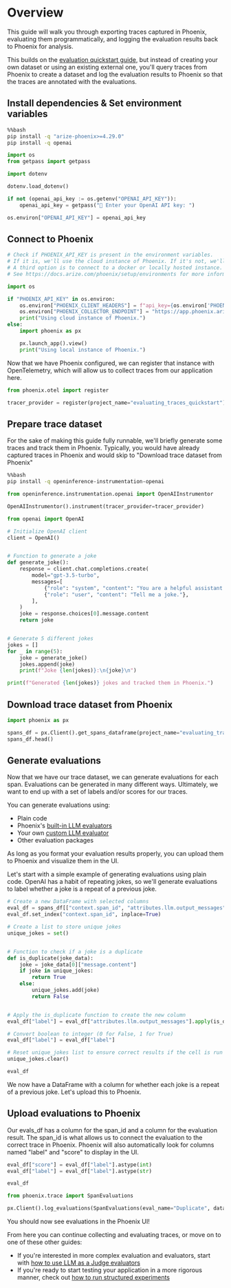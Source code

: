 # Overview
This guide will walk you through exporting traces captured in Phoenix, evaluating them programmatically, and  logging the evaluation results back to Phoenix for analysis.

This builds on the [evaluation quickstart guide](https://docs.arize.com/phoenix/evaluation/evals), but instead of creating your own dataset or using an existing external one, you'll query traces from Phoenix to create a dataset and log the evaluation results to Phoenix so that the traces are annotated with the evaluations.

## Install dependencies & Set environment variables


```bash
%%bash
pip install -q "arize-phoenix>=4.29.0"
pip install -q openai
```


```python
import os
from getpass import getpass

import dotenv

dotenv.load_dotenv()

if not (openai_api_key := os.getenv("OPENAI_API_KEY")):
    openai_api_key = getpass("🔑 Enter your OpenAI API key: ")

os.environ["OPENAI_API_KEY"] = openai_api_key
```

## Connect to Phoenix


```python
# Check if PHOENIX_API_KEY is present in the environment variables.
# If it is, we'll use the cloud instance of Phoenix. If it's not, we'll start a local instance.
# A third option is to connect to a docker or locally hosted instance.
# See https://docs.arize.com/phoenix/setup/environments for more information.

import os

if "PHOENIX_API_KEY" in os.environ:
    os.environ["PHOENIX_CLIENT_HEADERS"] = f"api_key={os.environ['PHOENIX_API_KEY']}"
    os.environ["PHOENIX_COLLECTOR_ENDPOINT"] = "https://app.phoenix.arize.com"
    print("Using cloud instance of Phoenix.")
else:
    import phoenix as px

    px.launch_app().view()
    print("Using local instance of Phoenix.")
```

Now that we have Phoenix configured, we can register that instance with OpenTelemetry, which will allow us to collect traces from our application here.


```python
from phoenix.otel import register

tracer_provider = register(project_name="evaluating_traces_quickstart")
```

## Prepare trace dataset

For the sake of making this guide fully runnable, we'll briefly generate some traces and track them in Phoenix. Typically, you would have already captured traces in Phoenix and would skip to "Download trace dataset from Phoenix"


```bash
%%bash
pip install -q openinference-instrumentation-openai
```


```python
from openinference.instrumentation.openai import OpenAIInstrumentor

OpenAIInstrumentor().instrument(tracer_provider=tracer_provider)
```


```python
from openai import OpenAI

# Initialize OpenAI client
client = OpenAI()


# Function to generate a joke
def generate_joke():
    response = client.chat.completions.create(
        model="gpt-3.5-turbo",
        messages=[
            {"role": "system", "content": "You are a helpful assistant that generates jokes."},
            {"role": "user", "content": "Tell me a joke."},
        ],
    )
    joke = response.choices[0].message.content
    return joke


# Generate 5 different jokes
jokes = []
for _ in range(5):
    joke = generate_joke()
    jokes.append(joke)
    print(f"Joke {len(jokes)}:\n{joke}\n")

print(f"Generated {len(jokes)} jokes and tracked them in Phoenix.")
```

## Download trace dataset from Phoenix


```python
import phoenix as px

spans_df = px.Client().get_spans_dataframe(project_name="evaluating_traces_quickstart")
spans_df.head()
```

## Generate evaluations

Now that we have our trace dataset, we can generate evaluations for each span. Evaluations can be generated in many different ways. Ultimately, we want to end up with a set of labels and/or scores for our traces.

You can generate evaluations using:
- Plain code
- Phoenix's [built-in LLM evaluators](https://docs.arize.com/phoenix/evaluation/how-to-evals/running-pre-tested-evals)
- Your own [custom LLM  evaluator](https://docs.arize.com/phoenix/evaluation/how-to-evals/bring-your-own-evaluator)
- Other evaluation packages

As long as you format your evaluation results properly, you can upload them to Phoenix and visualize them in the UI.

Let's start with a simple example of generating evaluations using plain code. OpenAI has a habit of repeating jokes, so we'll generate evaluations to label whether a joke is a repeat of a previous joke.


```python
# Create a new DataFrame with selected columns
eval_df = spans_df[["context.span_id", "attributes.llm.output_messages"]].copy()
eval_df.set_index("context.span_id", inplace=True)

# Create a list to store unique jokes
unique_jokes = set()


# Function to check if a joke is a duplicate
def is_duplicate(joke_data):
    joke = joke_data[0]["message.content"]
    if joke in unique_jokes:
        return True
    else:
        unique_jokes.add(joke)
        return False


# Apply the is_duplicate function to create the new column
eval_df["label"] = eval_df["attributes.llm.output_messages"].apply(is_duplicate)

# Convert boolean to integer (0 for False, 1 for True)
eval_df["label"] = eval_df["label"]

# Reset unique_jokes list to ensure correct results if the cell is run multiple times
unique_jokes.clear()
```


```python
eval_df
```

We now have a DataFrame with a column for whether each joke is a repeat of a previous joke. Let's upload this to Phoenix.

## Upload evaluations to Phoenix

Our evals_df has a column for the span_id and a column for the evaluation result. The span_id is what allows us to connect the evaluation to the correct trace in Phoenix. Phoenix will also automatically look for columns named "label" and "score" to display in the UI.


```python
eval_df["score"] = eval_df["label"].astype(int)
eval_df["label"] = eval_df["label"].astype(str)
```


```python
eval_df
```


```python
from phoenix.trace import SpanEvaluations

px.Client().log_evaluations(SpanEvaluations(eval_name="Duplicate", dataframe=eval_df))
```

You should now see evaluations in the Phoenix UI!

From here you can continue collecting and evaluating traces, or move on to one of these other guides:
* If you're interested in more complex evaluation and evaluators, start with [how to use LLM as a Judge evaluators](https://docs.arize.com/phoenix/evaluation/how-to-evals/running-pre-tested-evals)
* If you're ready to start testing your application in a more rigorous manner, check out [how to run structured experiments](https://docs.arize.com/phoenix/datasets-and-experiments/how-to-experiments/run-experiments)

